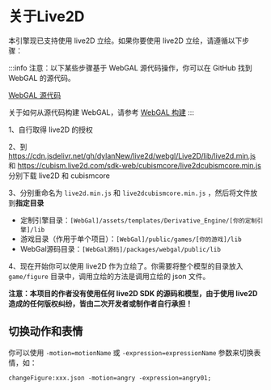 # 关于Live2D
本引擎现已支持使用 live2D 立绘。如果你要使用 live2D 立绘，请遵循以下步骤：

:::info
注意：以下某些步骤基于 WebGAL 源代码操作，你可以在 GitHub 找到 WebGAL 的源代码。

[WebGAL 源代码](https://github.com/OpenWebGAL/WebGAL)

关于如何从源代码构建 WebGAL，请参考 [WebGAL 构建](developers)
:::

1、自行取得 live2D 的授权

2、到 https://cdn.jsdelivr.net/gh/dylanNew/live2d/webgl/Live2D/lib/live2d.min.js 和 https://cubism.live2d.com/sdk-web/cubismcore/live2dcubismcore.min.js 分别下载 live2D 和 cubismcore

3、分别重命名为 `live2d.min.js` 和 `live2dcubismcore.min.js` ，然后将文件放到**指定目录**

- 定制引擎目录：`[WebGal]/assets/templates/Derivative_Engine/[你的定制引擎]/lib`
- 游戏目录（作用于单个项目）：`[WebGal]/public/games/[你的游戏]/lib`
- WebGal源码目录：`[WebGal源码]/packages/webgal/public/lib`

4、现在开始你可以使用 live2D 作为立绘了。你需要将整个模型的目录放入 `game/figure` 目录中，调用立绘的方法是调用立绘的 json 文件。

**注意：本项目的作者没有使用任何 live2D SDK 的源码和模型，由于使用 live2D 造成的任何版权纠纷，皆由二次开发者或制作者自行承担！**

## 切换动作和表情

你可以使用 `-motion=motionName` 或 `-expression=expressionName` 参数来切换表情，如：

```
changeFigure:xxx.json -motion=angry -expression=angry01;
```
